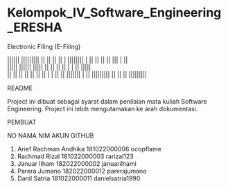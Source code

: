 # Kelompok_IV_Software_Engineering_ERESHA
Electronic Filing (E-Filing)


||||||             |||||||||   ||    ||          ||    ||    |   ||||||||
|                  ||          ||    ||          ||    |||   |   ||       
|||||    ||||||    |||||       ||    ||          ||    || |  |   ||  |||||   
||                 ||          ||    ||     ||   ||    ||  | |   ||     ||
|||||||            |           ||    |||||||||   ||    ||   ||   |||||||||

README

Project ini dibuat sebagai syarat dalam penilaian mata kuliah Software Engineering.
Project ini lebih mengutamakan ke arah dokumentasi.


PEMBUAT

NO    NAMA                          NIM               AKUN GITHUB             
1.    Arief Rachman Andhika         181022000006      ocopflame    
2.    Rachmad Rizal                 181022000003      rarizal123
3.    Januar Ilham                  182022000002      januarilhami
4.    Parera Jumano                 182022000012      parerajumano
5.    Danil Satria                  181022000011      danielsatria1990


